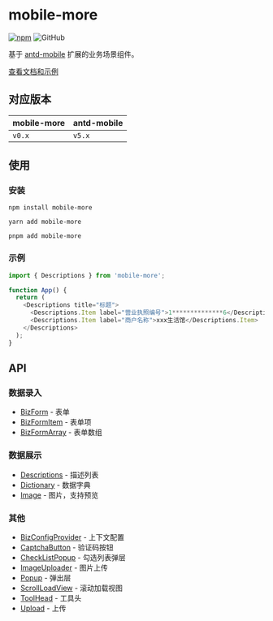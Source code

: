 # mobile-more

[![npm][npm]][npm-url] ![GitHub](https://img.shields.io/github/license/doly-dev/mobile-more.svg)

基于 [antd-mobile] 扩展的业务场景组件。

[查看文档和示例][site]

## 对应版本

| mobile-more | antd-mobile |
| ----------- | ----------- |
| `v0.x`      | `v5.x`      |

## 使用

### 安装

```shell
npm install mobile-more
```

```shell
yarn add mobile-more
```

```shell
pnpm add mobile-more
```

### 示例

```javascript
import { Descriptions } from 'mobile-more';

function App() {
  return (
    <Descriptions title="标题">
      <Descriptions.Item label="营业执照编号">1**************6</Descriptions.Item>
      <Descriptions.Item label="商户名称">xxx生活馆</Descriptions.Item>
    </Descriptions>
  );
}
```

## API

### 数据录入

- [BizForm] - 表单
- [BizFormItem] - 表单项
- [BizFormArray] - 表单数组

### 数据展示

- [Descriptions] - 描述列表
- [Dictionary] - 数据字典
- [Image] - 图片，支持预览

### 其他

- [BizConfigProvider] - 上下文配置
- [CaptchaButton] - 验证码按钮
- [CheckListPopup] - 勾选列表弹层
- [ImageUploader] - 图片上传
- [Popup] - 弹出层
- [ScrollLoadView] - 滚动加载视图
- [ToolHead] - 工具头
- [Upload] - 上传

[npm]: https://img.shields.io/npm/v/mobile-more.svg
[npm-url]: https://npmjs.com/package/mobile-more
[site]: https://doly-dev.github.io/mobile-more/latest/index.html
[antd-mobile]: https://mobile.ant.design
[captchabutton]: https://doly-dev.github.io/mobile-more/latest/index.html#/components/captcha-button
[checklistpopup]: https://doly-dev.github.io/mobile-more/latest/index.html#/components/check-list-popup
[imageuploader]: https://doly-dev.github.io/mobile-more/latest/index.html#/components/image-uploader
[popup]: https://doly-dev.github.io/mobile-more/latest/index.html#/components/popup
[scrollloadview]: https://doly-dev.github.io/mobile-more/latest/index.html#/components/scroll-load-view
[toolhead]: https://doly-dev.github.io/mobile-more/latest/index.html#/components/tool-head
[descriptions]: https://doly-dev.github.io/mobile-more/latest/index.html#/components/descriptions
[dictionary]: https://doly-dev.github.io/mobile-more/latest/index.html#/components/dictionary
[image]: https://doly-dev.github.io/mobile-more/latest/index.html#/components/image
[bizform]: https://doly-dev.github.io/mobile-more/latest/index.html#/components/biz-form/form
[bizformitem]: https://doly-dev.github.io/mobile-more/latest/index.html#/components/biz-form/form-item
[bizformarray]: https://doly-dev.github.io/mobile-more/latest/index.html#/components/biz-form/form-array
[bizconfigprovider]: https://doly-dev.github.io/mobile-more/latest/index.html#/components/biz-config-provider
[upload]: https://doly-dev.github.io/mobile-more/latest/index.html#/components/upload

